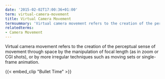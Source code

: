 ```yaml
---
date: '2015-02-02T17:00:36+01:00'
term: virtual-camera-movement
title: Virtual Camera Movement
termsummary: 'Virtual camera movement refers to the creation of the perceptual sense of movement through space by the manipulation of focal length or by more irregular techniques.'
relatedterms:
- Camera Movement
---
```


Virtual camera movement refers to the creation of the perceptual sense
of movement through space by the manipulation of focal length (as in
zoom or CGI shots), or by more irregular techniques such as moving
sets or single-frame animation.<!--more-->


{{< embed_clip "Bullet Time" >}}